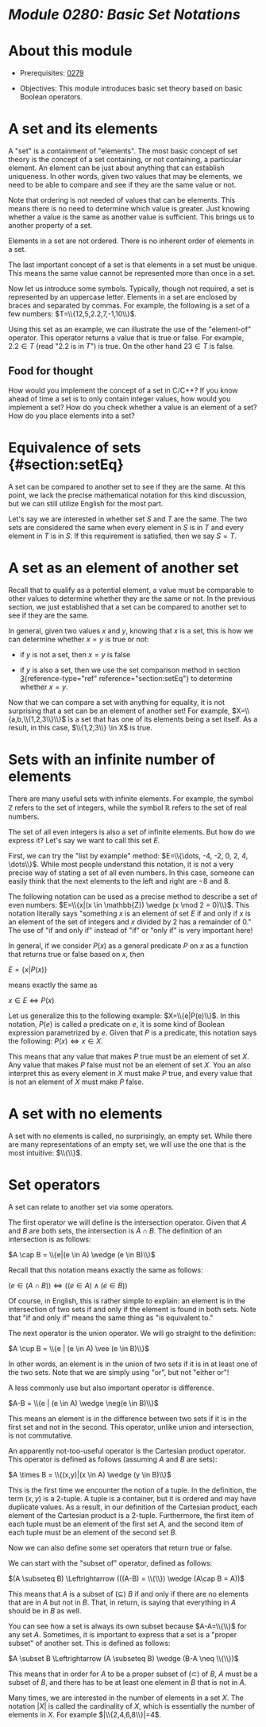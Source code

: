 # _Module 0280: Basic Set Notations_

# About this module

-   Prerequisites: [0279](../0279)

-   Objectives: This module introduces basic set theory based on basic
    Boolean operators.

# A set and its elements

A "set" is a containment of "elements". The most basic concept of set
theory is the concept of a set containing, or not containing, a
particular element. An element can be just about anything that can
establish uniqueness. In other words, given two values that may be
elements, we need to be able to compare and see if they are the same
value or not.

Note that ordering is not needed of values that can be elements. This
means there is no need to determine which value is greater. Just knowing
whether a value is the same as another value is sufficient. This brings
us to another property of a set.

Elements in a set are not ordered. There is no inherent order of
elements in a set.

The last important concept of a set is that elements in a set must be
unique. This means the same value cannot be represented more than once
in a set.

Now let us introduce some symbols. Typically, though not required, a set
is represented by an uppercase letter. Elements in a set are enclosed by
braces and separated by commas. For example, the following is a set of a
few numbers: $T=\\{12,5,2.2,7,-1,10\\}$.

Using this set as an example, we can illustrate the use of the
"element-of" operator. This operator returns a value that is true or
false. For example, $2.2 \in T$ (read "2.2 is in $T$") is true. On the
other hand $23 \in T$ is false.

## Food for thought

How would you implement the concept of a set in C/C++? If you know ahead
of time a set is to only contain integer values, how would you implement
a set? How do you check whether a value is an element of a set? How do
you place elements into a set?

# Equivalence of sets {#section:setEq}

A set can be compared to another set to see if they are the same. At
this point, we lack the precise mathematical notation for this kind
discussion, but we can still utilize English for the most part.

Let's say we are interested in whether set $S$ and $T$ are the same. The
two sets are considered the same when every element in $S$ is in $T$ and
every element in $T$ is in $S$. If this requirement is satisfied, then
we say $S=T$.

# A set as an element of another set

Recall that to qualify as a potential element, a value must be
comparable to other values to determine whether they are the same or
not. In the previous section, we just established that a set can be
compared to another set to see if they are the same.

In general, given two values $x$ and $y$, knowing that $x$ is a set,
this is how we can determine whether $x=y$ is true or not:

-   if $y$ is not a set, then $x=y$ is false

-   if $y$ is also a set, then we use the set comparison method in
    section [3](#section:setEq){reference-type="ref"
    reference="section:setEq"} to determine whether $x=y$.

Now that we can compare a set with anything for equality, it is not
surprising that a set can be an element of another set! For example,
$X=\\{a,b,\\{1,2,3\\}\\}$ is a set that has one of its elements being a set
itself. As a result, in this case, $\\{1,2,3\\} \in X$ is true.

# Sets with an infinite number of elements

There are many useful sets with infinite elements. For example, the
symbol $\mathbb{Z}$ refers to the set of integers, while the symbol
$\mathbb{R}$ refers to the set of real numbers.

The set of all even integers is also a set of infinite elements. But how
do we express it? Let's say we want to call this set $E$.

First, we can try the "list by example" method:
$E=\\{\dots, -4, -2, 0, 2, 4, \dots\\}$. While most people understand this notation, it is not a very precise way of stating a set of all
even numbers. In this case, someone can easily think that the next
elements to the left and right are $-8$ and $8$.

The following notation can be used as a precise method to describe a set
of even numbers: $E=\\{x|(x \in \mathbb{Z}) \wedge (x \mod 2 = 0)\\}$.
This notation literally says "something $x$ is an element of set $E$ if
and only if $x$ is an element of the set of integers and $x$ divided by
2 has a remainder of 0." The use of "if and only if" instead of "if" or
"only if" is very important here!

In general, if we consider $P(x)$ as a general predicate $P$ on $x$ as a
function that returns true or false based on $x$, then

$E=\{x|P(x)\}$

means exactly the same as

$x\in E \Leftrightarrow P(x)$

Let us generalize this to the following example: $X=\\{e|P(e)\\}$. In this
notation, $P(e)$ is called a predicate on $e$, it is some kind of
Boolean expression parametrized by $e$. Given that $P$ is a predicate,
this notation says the following: $P(x) \Leftrightarrow x \in X$.

This means that any value that makes $P$ true must be an element of set
$X$. Any value that makes $P$ false must not be an element of set $X$.
You an also interpret this as every element in $X$ must make $P$ true,
and every value that is not an element of $X$ must make $P$ false.

# A set with no elements

A set with no elements is called, no surprisingly, an empty set. While
there are many representations of an empty set, we will use the one that
is the most intuitive: $\\{\\}$.

# Set operators

A set can relate to another set via some operators.

The first operator we will define is the intersection operator. Given
that $A$ and $B$ are both sets, the intersection is $A \cap B$. The
definition of an intersection is as follows:

$A \cap B = \\{e|(e \in A) \wedge (e \in B)\\}$

Recall that this notation means exactly the same as follows:

$(e \in (A \cap B)) \Leftrightarrow ((e \in A) \wedge (e \in B))$

Of course, in English, this is rather simple to explain: an element is
in the intersection of two sets if and only if the element is found in
both sets. Note that "if and only if" means the same thing as "is
equivalent to."

The next operator is the union operator. We will go straight to the
definition:

$A \cup B = \\{e | (e \in A) \vee (e \in B)\\}$

In other words, an element is in the union of two sets if it is in at
least one of the two sets. Note that we are simply using "or", but not
"either or"!

A less commonly use but also important operator is difference.

$A-B = \\{e | (e \in A) \wedge \neg(e \in B)\\}$

This means an element is in the difference between two sets if it is in
the first set and not in the second. This operator, unlike union and
intersection, is not commutative.

An apparently not-too-useful operator is the Cartesian product operator.
This operator is defined as follows (assuming $A$ and $B$ are sets):

$A \times B = \\{(x,y)|(x \in A) \wedge (y \in B)\\}$

This is the first time we encounter the notion of a tuple. In the
definition, the term $(x,y)$ is a 2-tuple. A tuple is a container, but
it is ordered and may have duplicate values. As a result, in our
definition of the Cartesian product, each element of the Cartesian
product is a 2-tuple. Furthermore, the first item of each tuple must be
an element of the first set $A$, and the second item of each tuple must
be an element of the second set $B$.

Now we can also define some set operators that return true or false.

We can start with the "subset of" operator, defined as follows:

$(A \subseteq B) \Leftrightarrow (((A-B) = \\{\\}) \wedge (A\cap B = A))$

This means that $A$ is a subset of ($\subseteq$) $B$ if and only if
there are no elements that are in $A$ but not in $B$. That, in return,
is saying that everything in $A$ should be in $B$ as well.

You can see how a set is always its own subset because $A-A=\\{\\}$ for
any set $A$. Sometimes, it is important to express that a set is a
"proper subset" of another set. This is defined as follows:

$A \subset B \Leftrightarrow (A \subseteq B) \wedge (B-A \neq \\{\\})$

This means that in order for $A$ to be a proper subset of ($\subset$) of
$B$, $A$ must be a subset of $B$, and there has to be at least one
element in $B$ that is not in $A$.

Many times, we are interested in the number of elements in a set $X$.
The notation $|X|$ is called the cardinality of $X$, which is
essentially the number of elements in $X$. For example
$|\\{2,4,6,8\\}|=4$.
